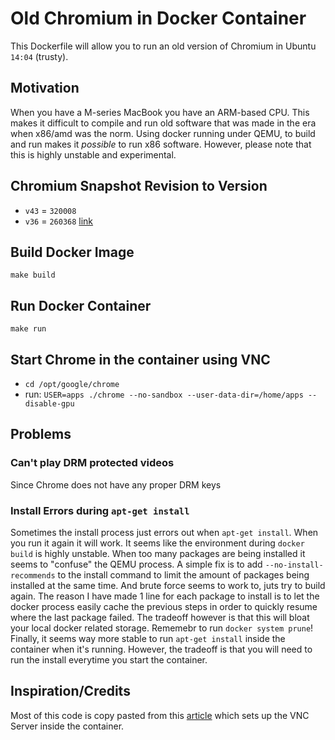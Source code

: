 # Old Chromium in Docker Container

This Dockerfile will allow you to run an old version of Chromium in Ubuntu `14:04` (trusty).

## Motivation

When you have a M-series MacBook you have an ARM-based CPU. This makes it difficult to compile and run old software that was made in the era when x86/amd was the norm. Using docker running under QEMU, to build and run makes it _possible_ to run x86 software. However, please note that this is highly unstable and experimental.

## Chromium Snapshot Revision to Version
- `v43` = `320008`
- `v36` = `260368` [link](https://commondatastorage.googleapis.com/chromium-browser-snapshots/index.html?prefix=Linux_x64/260368/)

## Build Docker Image
```
make build
```

## Run Docker Container
```
make run
```


## Start Chrome in the container using VNC
- `cd /opt/google/chrome`
- run: `USER=apps ./chrome --no-sandbox --user-data-dir=/home/apps --disable-gpu`

## Problems

### Can't play DRM protected videos
Since Chrome does not have any proper DRM keys

### Install Errors during `apt-get install`
Sometimes the install process just errors out when `apt-get install`. When you run it again it will work. It seems like the environment during `docker build` is highly unstable. When too many packages are being installed it seems to "confuse" the QEMU process. A simple fix is to add `--no-install-recommends` to the install command to limit the amount of packages being installed at the same time. And brute force seems to work to, juts try to build again. The reason I have made 1 line for each package to install is to let the docker process easily cache the previous steps in order to quickly resume where the last package failed. The tradeoff however is that this will bloat your local docker related storage. Rememebr to run `docker system prune`! Finally, it seems way more stable to run `apt-get install` inside the container when it's running. However, the tradeoff is that you will need to run the install everytime you start the container.

## Inspiration/Credits
Most of this code is copy pasted from this [article](https://medium.com/dot-debug/running-chrome-in-a-docker-container-a55e7f4da4a8) which sets up the VNC Server inside the container.
